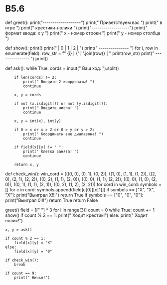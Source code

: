 # B5.6

def greet():
    print("-------------------")
    print("  Приветствуем вас  ")
    print("      в игре       ")
    print("  крестики-нолики  ")
    print("-------------------")
    print(" формат ввода: x y ")
    print(" x - номер строки  ")
    print(" y - номер столбца ")


def show():
    print()
    print("    | 0 | 1 | 2 | ")
    print("  --------------- ")
    for i, row in enumerate(field):
        row_str = f"  {i} | {' | '.join(row)} | "
        print(row_str)
        print("  --------------- ")
    print()


def ask():
    while True:
        cords = input("         Ваш ход: ").split()

        if len(cords) != 2:
            print(" Введите 2 координаты! ")
            continue

        x, y = cords

        if not (x.isdigit()) or not (y.isdigit()):
            print(" Введите числа! ")
            continue

        x, y = int(x), int(y)

        if 0 > x or x > 2 or 0 > y or y > 2:
            print(" Координаты вне диапазона! ")
            continue

        if field[x][y] != " ":
            print(" Клетка занята! ")
            continue

        return x, y


def check_win():
    win_cord = (((0, 0), (0, 1), (0, 2)), ((1, 0), (1, 1), (1, 2)), ((2, 0), (2, 1), (2, 2)),
                ((0, 2), (1, 1), (2, 0)), ((0, 0), (1, 1), (2, 2)), ((0, 0), (1, 0), (2, 0)),
                ((0, 1), (1, 1), (2, 1)), ((0, 2), (1, 2), (2, 2)))
    for cord in win_cord:
        symbols = []
        for c in cord:
            symbols.append(field[c[0]][c[1]])
        if symbols == ["X", "X", "X"]:
            print("Выиграл X!!!")
            return True
        if symbols == ["0", "0", "0"]:
            print("Выиграл 0!!!")
            return True
    return False


greet()
field = [[" "] * 3 for i in range(3)]
count = 0
while True:
    count += 1
    show()
    if count % 2 == 1:
        print(" Ходит крестик!")
    else:
        print(" Ходит нолик!")

    x, y = ask()

    if count % 2 == 1:
        field[x][y] = "X"
    else:
        field[x][y] = "0"

    if check_win():
        break

    if count == 9:
        print(" Ничья!")
